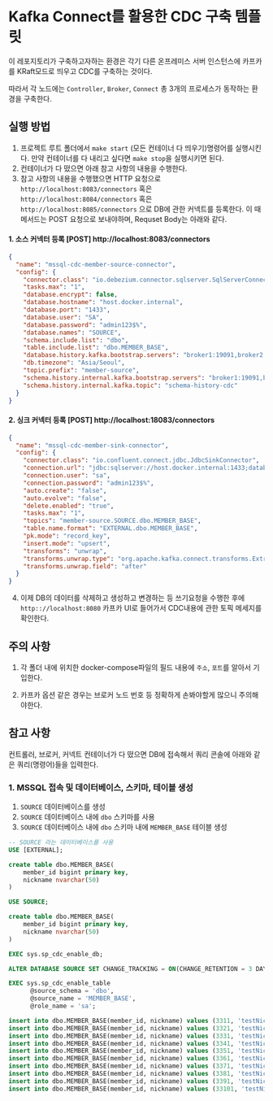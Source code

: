 # Kafka Connect를 활용한 CDC 구축 템플릿

이 레포지토리가 구축하고자하는 환경은 각기 다른 온프레미스 서버 인스턴스에 카프카를 KRaft모드로 띄우고 CDC를 구축하는 것이다.

따라서 각 노드에는 `Controller`, `Broker`, `Connect` 총 3개의 프로세스가 동작하는 환경을 구축한다.

## 실행 방법

1. 프로젝트 루트 폴더에서 `make start` (모든 컨테이너 다 띄우기)명령어를 실행시킨다. 만약 컨테이너를 다 내리고 싶다면 `make stop`을 실행시키면 된다.
2. 컨테이너가 다 떴으면 아래 참고 사항의 내용을 수행한다.
3. 참고 사항의 내용을 수행했으면 HTTP 요청으로 `http://localhost:8083/connectors` 혹은 `http://localhost:8084/connectors` 혹은 `http://localhost:8085/connectors` 으로 DB에 관한 커넥트를 등록한다. 이 때 메서드는 POST 요청으로 보내야하며, Requset Body는 아래와 같다.

#### 1. 소스 커넥터 등록 [POST] http://localhost:8083/connectors
```json
{
  "name": "mssql-cdc-member-source-connector",
  "config": {
    "connector.class": "io.debezium.connector.sqlserver.SqlServerConnector",
    "tasks.max": "1",
    "database.encrypt": false,
    "database.hostname": "host.docker.internal",
    "database.port": "1433",
    "database.user": "SA",
    "database.password": "admin123$%",
    "database.names": "SOURCE",
    "schema.include.list": "dbo",
    "table.include.list": "dbo.MEMBER_BASE",
    "database.history.kafka.bootstrap.servers": "broker1:19091,broker2:29092,broker3:39093",
    "db.timezone": "Asia/Seoul",
    "topic.prefix": "member-source",
    "schema.history.internal.kafka.bootstrap.servers": "broker1:19091,broker2:29092,broker3:39093",
    "schema.history.internal.kafka.topic": "schema-history-cdc"
  }
}
```

#### 2. 싱크 커넥터 등록 [POST] http://localhost:18083/connectors
```json
{
  "name": "mssql-cdc-member-sink-connector",
  "config": {
    "connector.class": "io.confluent.connect.jdbc.JdbcSinkConnector",
    "connection.url": "jdbc:sqlserver://host.docker.internal:1433;databaseName=EXTERNAL",
    "connection.user": "sa",
    "connection.password": "admin123$%",
    "auto.create": "false",
    "auto.evolve": "false",
    "delete.enabled": "true",
    "tasks.max": "1",
    "topics": "member-source.SOURCE.dbo.MEMBER_BASE",
    "table.name.format": "EXTERNAL.dbo.MEMBER_BASE",
    "pk.mode": "record_key",
    "insert.mode": "upsert",
    "transforms": "unwrap",
    "transforms.unwrap.type": "org.apache.kafka.connect.transforms.ExtractField$Value",
    "transforms.unwrap.field": "after"
  }
}
```

4. 이제 DB의 데이터를 삭제하고 생성하고 변경하는 등 쓰기요청을 수행한 후에 `http:://localhost:8080` 카프카 UI로 들어가서 CDC내용에 관한 토픽 메세지를 확인한다.


## 주의 사항

1. 각 폴더 내에 위치한 docker-compose파일의 필드 내용에 `주소`, `포트`를 알아서 기입한다.

2. 카프카 옵션 같은 경우는 브로커 노드 번호 등 정확하게 손봐야할게 많으니 주의해야한다.


## 참고 사항

컨트롤러, 브로커, 커넥트 컨테이너가 다 떴으면 DB에 접속해서 쿼리 콘솔에 아래와 같은 쿼리(명령어)들을 입력한다.

### 1. MSSQL 접속 및 데이터베이스, 스키마, 테이블 생성

1. `SOURCE` 데이터베이스를 생성
2. `SOURCE` 데이터베이스 내에 `dbo` 스키마를 사용
3. `SOURCE` 데이터베이스 내에 `dbo` 스키마 내에 `MEMBER_BASE` 테이블 생성
```sql
-- SOURCE 라는 데이터베이스를 사용
USE [EXTERNAL];

create table dbo.MEMBER_BASE(
    member_id bigint primary key,
    nickname nvarchar(50)
)

USE SOURCE;

create table dbo.MEMBER_BASE(
    member_id bigint primary key,
    nickname nvarchar(50)
)

EXEC sys.sp_cdc_enable_db;

ALTER DATABASE SOURCE SET CHANGE_TRACKING = ON(CHANGE_RETENTION = 3 DAYS, AUTO_CLEANUP = ON)

EXEC sys.sp_cdc_enable_table
      @source_schema = 'dbo',
      @source_name = 'MEMBER_BASE',
      @role_name = 'sa';

insert into dbo.MEMBER_BASE(member_id, nickname) values (3311, 'testNickname1');
insert into dbo.MEMBER_BASE(member_id, nickname) values (3321, 'testNickname2');
insert into dbo.MEMBER_BASE(member_id, nickname) values (3331, 'testNickname3');
insert into dbo.MEMBER_BASE(member_id, nickname) values (3341, 'testNickname4');
insert into dbo.MEMBER_BASE(member_id, nickname) values (3351, 'testNickname5');
insert into dbo.MEMBER_BASE(member_id, nickname) values (3361, 'testNickname6');
insert into dbo.MEMBER_BASE(member_id, nickname) values (3371, 'testNickname7');
insert into dbo.MEMBER_BASE(member_id, nickname) values (3381, 'testNickname8');
insert into dbo.MEMBER_BASE(member_id, nickname) values (3391, 'testNickname9');
insert into dbo.MEMBER_BASE(member_id, nickname) values (33101, 'testNickname10');
```
